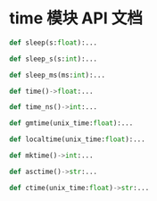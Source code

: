 # time 模块 API 文档

``` python
def sleep(s:float):...
```

``` python
def sleep_s(s:int):...
```

``` python
def sleep_ms(ms:int):...
```

``` python
def time()->float:...
```

``` python
def time_ns()->int:...
```

``` python
def gmtime(unix_time:float):...
```

``` python
def localtime(unix_time:float):...
```

``` python
def mktime()->int:...
```

``` python
def asctime()->str:...
```

``` python
def ctime(unix_time:float)->str:...
```

